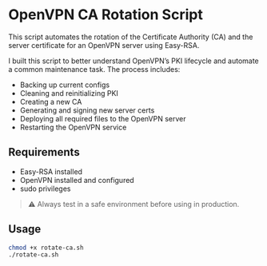 # OpenVPN CA Rotation Script

This script automates the rotation of the Certificate Authority (CA) and the server certificate for an OpenVPN server using Easy-RSA.

I built this script to better understand OpenVPN’s PKI lifecycle and automate a common maintenance task. The process includes:
- Backing up current configs
- Cleaning and reinitializing PKI
- Creating a new CA
- Generating and signing new server certs
- Deploying all required files to the OpenVPN server
- Restarting the OpenVPN service

## Requirements
- Easy-RSA installed
- OpenVPN installed and configured
- sudo privileges

> ⚠️ Always test in a safe environment before using in production.

## Usage
```bash
chmod +x rotate-ca.sh
./rotate-ca.sh